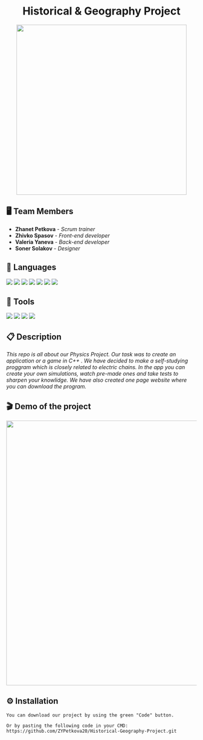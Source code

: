<h1 align="center">Historical & Geography Project</h1>
<p align="center">
<img src="https://cdn.discordapp.com/attachments/715634535148027966/949723300593033256/Main_logo.png" width="450px">
</p>

## 🖥 Team Members
* **Zhanet Petkova** - *Scrum trainer* 
* **Zhivko Spasov** - *Front-end developer* 
* **Valeria Yaneva** - *Back-end developer* 
* **Soner Solakov** - *Designer* 

## 🚀 Languages 

<p align="left"> 
    <img src="https://img.icons8.com/color/48/000000/html-5.png"/> 
    <img src="https://cdn.discordapp.com/attachments/715634535148027966/949732605455118336/Post-css-4.png"/>
    <img src="https://img.icons8.com/color/48/000000/javascript--v1.png"/>
    <img src="https://img.icons8.com/windows/48/fa314a/gulp.png"/>
    <img src="https://img.icons8.com/color/48/000000/sass.png"/>
    <img src="https://img.icons8.com/color/48/000000/npm.png"/>
     <img src="https://cdn.discordapp.com/attachments/715634535148027966/949733918913986641/AOS_Cut.png"/>
  
   


  ## 🔧 Tools 
  <p align="left"> 
    <img src="https://img.icons8.com/color/48/000000/visual-studio-code-2019.png"/>
    <img src="https://img.icons8.com/color/48/000000/figma--v1.png"/>
    <img src="https://img.icons8.com/color/48/000000/git.png"/>
    <img src="https://img.icons8.com/fluency/48/000000/adobe-photoshop.png"/>
      
   ## 📋 Description
    

*This repo is all about our Physics Project. Our task was to create an application or a game in C++ . 
We have decided to make a self-studying proggram which is closely related to electric chains. 
In the app you can create your own simulations, watch pre-made ones and take tests to sharpen your knowlidge.
We have also created one page website where you can download the program.*   
      
## 🎬 Demo of the project 

<p align="center">
<img src="https://cdn.discordapp.com/attachments/715634535148027966/951518957842599997/Silver_24inch_iMac_Mockup_2.png" width = "700px" >
</p>

## ⚙ Installation
```
You can download our project by using the green "Code" button.

Or by pasting the following code in your CMD:
https://github.com/ZYPetkova20/Historical-Geography-Project.git
```
   

